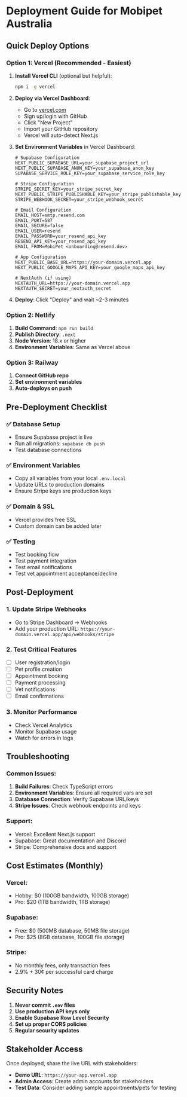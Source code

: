 # Deployment Guide for Mobipet Australia

## Quick Deploy Options

### Option 1: Vercel (Recommended - Easiest)

1. **Install Vercel CLI** (optional but helpful):
   ```bash
   npm i -g vercel
   ```

2. **Deploy via Vercel Dashboard**:
   - Go to [vercel.com](https://vercel.com)
   - Sign up/login with GitHub
   - Click "New Project"
   - Import your GitHub repository
   - Vercel will auto-detect Next.js

3. **Set Environment Variables** in Vercel Dashboard:
   ```
   # Supabase Configuration
   NEXT_PUBLIC_SUPABASE_URL=your_supabase_project_url
   NEXT_PUBLIC_SUPABASE_ANON_KEY=your_supabase_anon_key
   SUPABASE_SERVICE_ROLE_KEY=your_supabase_service_role_key
   
   # Stripe Configuration
   STRIPE_SECRET_KEY=your_stripe_secret_key
   NEXT_PUBLIC_STRIPE_PUBLISHABLE_KEY=your_stripe_publishable_key
   STRIPE_WEBHOOK_SECRET=your_stripe_webhook_secret
   
   # Email Configuration
   EMAIL_HOST=smtp.resend.com
   EMAIL_PORT=587
   EMAIL_SECURE=false
   EMAIL_USER=resend
   EMAIL_PASSWORD=your_resend_api_key
   RESEND_API_KEY=your_resend_api_key
   EMAIL_FROM=MobiPet <onboarding@resend.dev>
   
   # App Configuration
   NEXT_PUBLIC_BASE_URL=https://your-domain.vercel.app
   NEXT_PUBLIC_GOOGLE_MAPS_API_KEY=your_google_maps_api_key
   
   # NextAuth (if using)
   NEXTAUTH_URL=https://your-domain.vercel.app
   NEXTAUTH_SECRET=your_nextauth_secret
   ```

4. **Deploy**: Click "Deploy" and wait ~2-3 minutes

### Option 2: Netlify

1. **Build Command**: `npm run build`
2. **Publish Directory**: `.next`
3. **Node Version**: 18.x or higher
4. **Environment Variables**: Same as Vercel above

### Option 3: Railway

1. **Connect GitHub repo**
2. **Set environment variables**
3. **Auto-deploys on push**

## Pre-Deployment Checklist

### ✅ Database Setup
- Ensure Supabase project is live
- Run all migrations: `supabase db push`
- Test database connections

### ✅ Environment Variables
- Copy all variables from your local `.env.local`
- Update URLs to production domains
- Ensure Stripe keys are production keys

### ✅ Domain & SSL
- Vercel provides free SSL
- Custom domain can be added later

### ✅ Testing
- Test booking flow
- Test payment integration
- Test email notifications
- Test vet appointment acceptance/decline

## Post-Deployment

### 1. Update Stripe Webhooks
- Go to Stripe Dashboard → Webhooks
- Add your production URL: `https://your-domain.vercel.app/api/webhooks/stripe`

### 2. Test Critical Features
- [ ] User registration/login
- [ ] Pet profile creation
- [ ] Appointment booking
- [ ] Payment processing
- [ ] Vet notifications
- [ ] Email confirmations

### 3. Monitor Performance
- Check Vercel Analytics
- Monitor Supabase usage
- Watch for errors in logs

## Troubleshooting

### Common Issues:
1. **Build Failures**: Check TypeScript errors
2. **Environment Variables**: Ensure all required vars are set
3. **Database Connection**: Verify Supabase URL/keys
4. **Stripe Issues**: Check webhook endpoints and keys

### Support:
- Vercel: Excellent Next.js support
- Supabase: Great documentation and Discord
- Stripe: Comprehensive docs and support

## Cost Estimates (Monthly)

### Vercel:
- Hobby: $0 (100GB bandwidth, 100GB storage)
- Pro: $20 (1TB bandwidth, 1TB storage)

### Supabase:
- Free: $0 (500MB database, 50MB file storage)
- Pro: $25 (8GB database, 100GB file storage)

### Stripe:
- No monthly fees, only transaction fees
- 2.9% + 30¢ per successful card charge

## Security Notes

1. **Never commit `.env` files**
2. **Use production API keys only**
3. **Enable Supabase Row Level Security**
4. **Set up proper CORS policies**
5. **Regular security updates**

## Stakeholder Access

Once deployed, share the live URL with stakeholders:
- **Demo URL**: `https://your-app.vercel.app`
- **Admin Access**: Create admin accounts for stakeholders
- **Test Data**: Consider adding sample appointments/pets for testing 